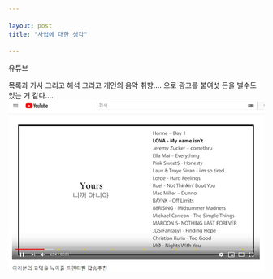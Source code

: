 ```yaml
---

layout: post
title: "사업에 대한 생각"

---
```

 유튜브

목록과 가사 그리고 해석
그리고 개인의 음악 취향....
으로 광고를 붙여섯 돈을 벌수도 있는 거 같다....
![likethis](./img/likethis.jpg)